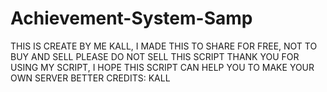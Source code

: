 # Achievement-System-Samp
THIS IS CREATE BY ME KALL, I MADE THIS TO SHARE FOR FREE, NOT TO BUY AND SELL PLEASE DO NOT SELL THIS SCRIPT THANK YOU FOR USING MY SCRIPT, I HOPE THIS SCRIPT CAN HELP YOU TO MAKE YOUR OWN SERVER BETTER CREDITS: KALL 
